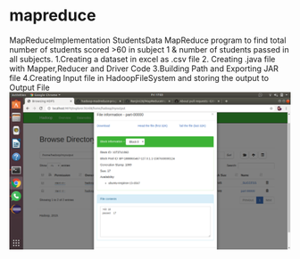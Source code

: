 # mapreduce
MapReduceImplementation
StudentsData MapReduce program to find total number of students scored >60 in subject 1 & number of students passed in all subjects.
1.Creating a dataset in excel as .csv file
2. Creating .java file with Mapper,Reducer and Driver Code
3.Building Path and Exporting JAR file
4.Creating Input file in HadoopFileSystem and storing the output to Output File
![](https://github.com/RAKSHITHA1706/mapreduce/blob/master/BrowserOutput.png)
